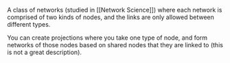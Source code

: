 A class of networks (studied in [[Network Science]]) where each network is comprised of two kinds of nodes, and the links are only allowed between different types.

You can create projections where you take one type of node, and form networks of those nodes based on shared nodes that they are linked to (this is not a great description).